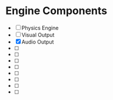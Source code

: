 # Engine Components
- [ ]  Physics Engine
- [ ]  Visual Output
- [x]  Audio Output
- [ ]  
- [ ]  
- [ ]  
- [ ]  
- [ ]  
- [ ]  
- [ ]  
- [ ]  
